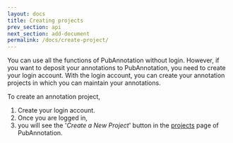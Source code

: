 ```yaml
---
layout: docs
title: Creating projects
prev_section: api
next_section: add-document
permalink: /docs/create-project/
---
```


You can use all the functions of PubAnnotation without login.
However, if you want to deposit your annotations to PubAnnotation, you need to create your login account.
With the login account, you can create your annotation projects in which you can maintain your annotations.

To create an annotation project,

1. Create your login account.
2. Once you are logged in,
3. you will see the '*Create a New Project*' button in the [projects](http://pubannotation.org/projects) page of PubAnnotation.
